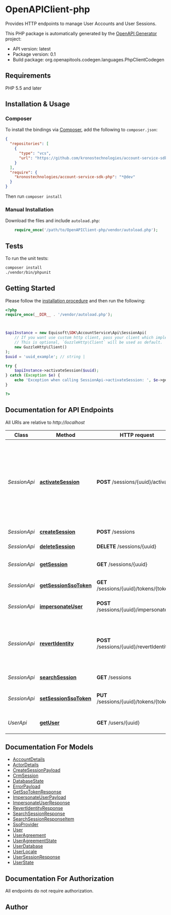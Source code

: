 # OpenAPIClient-php

Provides HTTP endpoints to manage User Accounts and User Sessions.

This PHP package is automatically generated by the [OpenAPI Generator](https://openapi-generator.tech) project:

- API version: latest
- Package version: 0.1
- Build package: org.openapitools.codegen.languages.PhpClientCodegen

## Requirements

PHP 5.5 and later

## Installation & Usage

### Composer

To install the bindings via [Composer](http://getcomposer.org/), add the following to `composer.json`:

```json
{
  "repositories": [
    {
      "type": "vcs",
      "url": "https://github.com/kronostechnologies/account-service-sdk-php.git"
    }
  ],
  "require": {
    "kronostechnologies/account-service-sdk-php": "*@dev"
  }
}
```

Then run `composer install`

### Manual Installation

Download the files and include `autoload.php`:

```php
    require_once('/path/to/OpenAPIClient-php/vendor/autoload.php');
```

## Tests

To run the unit tests:

```bash
composer install
./vendor/bin/phpunit
```

## Getting Started

Please follow the [installation procedure](#installation--usage) and then run the following:

```php
<?php
require_once(__DIR__ . '/vendor/autoload.php');



$apiInstance = new Equisoft\SDK\AccountService\Api\SessionApi(
    // If you want use custom http client, pass your client which implements `GuzzleHttp\ClientInterface`.
    // This is optional, `GuzzleHttp\Client` will be used as default.
    new GuzzleHttp\Client()
);
$uuid = 'uuid_example'; // string | 

try {
    $apiInstance->activateSession($uuid);
} catch (Exception $e) {
    echo 'Exception when calling SessionApi->activateSession: ', $e->getMessage(), PHP_EOL;
}

?>
```

## Documentation for API Endpoints

All URIs are relative to *http://localhost*

Class | Method | HTTP request | Description
------------ | ------------- | ------------- | -------------
*SessionApi* | [**activateSession**](docs/Api/SessionApi.md#activatesession) | **POST** /sessions/{uuid}/activate | Allow activation for sessions created with activate&#x3D;false. This may be extended to activate specific services. Inactive sessions are not allowed to be used by first-party application (crm, fna).
*SessionApi* | [**createSession**](docs/Api/SessionApi.md#createsession) | **POST** /sessions | Create a user session.
*SessionApi* | [**deleteSession**](docs/Api/SessionApi.md#deletesession) | **DELETE** /sessions/{uuid} | Delete a user session.
*SessionApi* | [**getSession**](docs/Api/SessionApi.md#getsession) | **GET** /sessions/{uuid} | Get detailed information about a user session.
*SessionApi* | [**getSessionSsoToken**](docs/Api/SessionApi.md#getsessionssotoken) | **GET** /sessions/{uuid}/tokens/{tokenId} | Get a stored sso token for the session
*SessionApi* | [**impersonateUser**](docs/Api/SessionApi.md#impersonateuser) | **POST** /sessions/{uuid}/impersonate | Impersonate the given user context.
*SessionApi* | [**revertIdentity**](docs/Api/SessionApi.md#revertidentity) | **POST** /sessions/{uuid}/revertIdentity | Revert an impersonated session to the context of the \&quot;admin\&quot; user who initiated the impersontation.
*SessionApi* | [**searchSession**](docs/Api/SessionApi.md#searchsession) | **GET** /sessions | List or search session ids.
*SessionApi* | [**setSessionSsoToken**](docs/Api/SessionApi.md#setsessionssotoken) | **PUT** /sessions/{uuid}/tokens/{tokenId} | Store a sso token for the session for a given id/name/type
*UserApi* | [**getUser**](docs/Api/UserApi.md#getuser) | **GET** /users/{uuid} | Get detailed information about a user account.


## Documentation For Models

 - [AccountDetails](docs/Model/AccountDetails.md)
 - [ActorDetails](docs/Model/ActorDetails.md)
 - [CreateSessionPayload](docs/Model/CreateSessionPayload.md)
 - [CrmSession](docs/Model/CrmSession.md)
 - [DatabaseState](docs/Model/DatabaseState.md)
 - [ErrorPayload](docs/Model/ErrorPayload.md)
 - [GetSsoTokenResponse](docs/Model/GetSsoTokenResponse.md)
 - [ImpersonateUserPayload](docs/Model/ImpersonateUserPayload.md)
 - [ImpersonateUserResponse](docs/Model/ImpersonateUserResponse.md)
 - [RevertIdentityResponse](docs/Model/RevertIdentityResponse.md)
 - [SearchSessionResponse](docs/Model/SearchSessionResponse.md)
 - [SearchSessionResponseItem](docs/Model/SearchSessionResponseItem.md)
 - [SsoProvider](docs/Model/SsoProvider.md)
 - [User](docs/Model/User.md)
 - [UserAgreement](docs/Model/UserAgreement.md)
 - [UserAgreementState](docs/Model/UserAgreementState.md)
 - [UserDatabase](docs/Model/UserDatabase.md)
 - [UserLocale](docs/Model/UserLocale.md)
 - [UserSessionResponse](docs/Model/UserSessionResponse.md)
 - [UserState](docs/Model/UserState.md)


## Documentation For Authorization

All endpoints do not require authorization.

## Author


